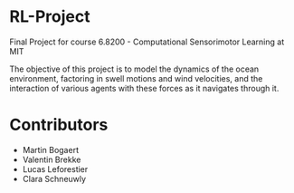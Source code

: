 # RL-Project
Final Project for course 6.8200 - Computational Sensorimotor Learning at MIT

The objective of this project is to model the dynamics of the ocean environment, factoring in swell motions and wind velocities, and the interaction of various agents with these forces as it navigates through it.

# Contributors
- Martin Bogaert
- Valentin Brekke
- Lucas Leforestier
- Clara Schneuwly
